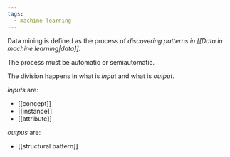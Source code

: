 ```yaml
---
tags:
  - machine-learning
---
```

Data mining is defined as the process of *discovering patterns in [[Data in machine learning|data]]*.

The process must be automatic or semiautomatic.

The division happens in what is *input* and what is *output*.

*inputs* are:
- [[concept]]
- [[instance]]
- [[attribute]]

*outpus* are:
- [[structural pattern]]
